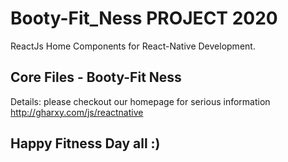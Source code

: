 # Booty-Fit_Ness PROJECT 2020
ReactJs Home Components for React-Native Development.
## Core Files - Booty-Fit Ness 
Details: please checkout our homepage for serious information http://gharxy.com/js/reactnative
## Happy Fitness Day all :)

